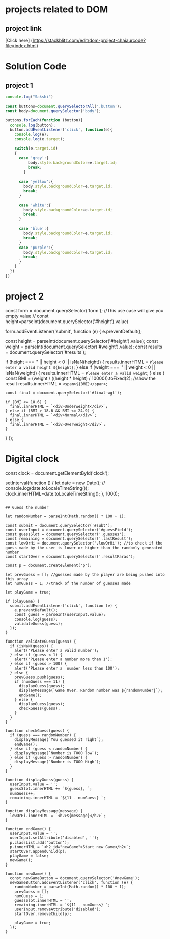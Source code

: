 # projects related to DOM

## project link

[Click here] (https://stackblitz.com/edit/dom-project-chaiaurcode?file=index.html) 

# Solution Code

## project 1
```javascript
console.log("Sakshi")

const buttons=document.querySelectorAll('.button');
const body=document.querySelector('body');

buttons.forEach(function (button){
  console.log(button);
  button.addEventListener('click', function(e){
    console.log(e);
    console.log(e.target);

    switch(e.target.id)
    {
      case 'grey':{
          body.style.backgroundColor=e.target.id;
          break;
        }
      
      case 'yellow':{
        body.style.backgroundColor=e.target.id;
        break;
      }

      case 'white':{
        body.style.backgroundColor=e.target.id;
        break;
      }

      case 'blue':{
        body.style.backgroundColor=e.target.id;
        break;
      }
      case 'purple':{
        body.style.backgroundColor=e.target.id;
        break;
      }
    }
  })
})

```
# project 2

const form = document.querySelector('form');
//This use case will give you empty value
// const height=parseInt(document.querySelector('#height').value)

form.addEventListener('submit', function (e) {
  e.preventDefault();

  const height = parseInt(document.querySelector('#height').value);
  const weight = parseInt(document.querySelector('#weight').value);
  const results = document.querySelector('#results');

  if (height === '' || height < 0 || isNaN(height)) {
    results.innerHTML = `Please enter a valid height ${height}`;
  } else if (weight === '' || weight < 0 || isNaN(weight)) {
    results.innerHTML = `Please enter a valid weight`;
  } else {
    const BMI = (weight / ((height * height) / 10000)).toFixed(2);
    //show the result
    results.innerHTML = `<span>${BMI}</span>`;

    const final = document.querySelector('#final-wgt');

    if (BMI <= 18.6) {
      final.innerHTML = `<div>Underweight</div>`;
    } else if (BMI > 18.6 && BMI <= 24.9) {
      final.innerHTML = `<div>Normal</div>`;
    } else {
      final.innerHTML = `<div>Overweight</div>`;
    }
  }
});


# Digital clock

const clock = document.getElementById('clock');

setInterval(function () {
  let date = new Date();
  // console.log(date.toLocaleTimeString());
  clock.innerHTML=date.toLocaleTimeString();
}, 1000);

```

## Guess the number

let randomNumber = parseInt(Math.random() * 100 + 1);

const submit = document.querySelector('#subt');
const userInput = document.querySelector('#guessField');
const guessSlot = document.querySelector('.guesses');
const remaining = document.querySelector('.lastResult');
const lowOrHi = document.querySelector('.lowOrHi'); //to check if the guess made by the user is lower or higher than the randomly generated number
const startOver = document.querySelector('.resultParas');

const p = document.createElement('p');

let prevGuess = []; //guesses made by the player are being pushed into this array
let numGuess = 1; //track of the number of guesses made

let playGame = true;

if (playGame) {
  submit.addEventListener('click', function (e) {
    e.preventDefault();
    const guess = parseInt(userInput.value);
    console.log(guess);
    validateGuess(guess);
  });
}

function validateGuess(guess) {
  if (isNaN(guess)) {
    alert('PLease enter a valid number');
  } else if (guess < 1) {
    alert('PLease enter a number more than 1');
  } else if (guess > 100) {
    alert('PLease enter a  number less than 100');
  } else {
    prevGuess.push(guess);
    if (numGuess === 11) {
      displayGuess(guess);
      displayMessage(`Game Over. Random number was ${randomNumber}`);
      endGame();
    } else {
      displayGuess(guess);
      checkGuess(guess);
    }
  }
}

function checkGuess(guess) {
  if (guess === randomNumber) {
    displayMessage(`You guessed it right`);
    endGame();
  } else if (guess < randomNumber) {
    displayMessage(`Number is TOOO low`);
  } else if (guess > randomNumber) {
    displayMessage(`Number is TOOO High`);
  }
}

function displayGuess(guess) {
  userInput.value = '';
  guessSlot.innerHTML += `${guess}, `;
  numGuess++;
  remaining.innerHTML = `${11 - numGuess} `;
}

function displayMessage(message) {
  lowOrHi.innerHTML = `<h2>${message}</h2>`;
}

function endGame() {
  userInput.value = '';
  userInput.setAttribute('disabled', '');
  p.classList.add('button');
  p.innerHTML = `<h2 id="newGame">Start new Game</h2>`;
  startOver.appendChild(p);
  playGame = false;
  newGame();
}

function newGame() {
  const newGameButton = document.querySelector('#newGame');
  newGameButton.addEventListener('click', function (e) {
    randomNumber = parseInt(Math.random() * 100 + 1);
    prevGuess = [];
    numGuess = 1;
    guessSlot.innerHTML = '';
    remaining.innerHTML = `${11 - numGuess} `;
    userInput.removeAttribute('disabled');
    startOver.removeChild(p);

    playGame = true;
  });
}

